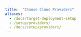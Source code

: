 ```yaml
---
title:  "Choose Cloud Providers"
aliases:
  - /docs/target-deployment-setup
  - /setup/providers/
  - /docs/setup/providers/
---
```




